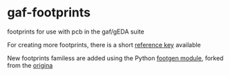 gaf-footprints
==============

footprints for use with pcb in the gaf/gEDA suite

For creating more footprints, there is a short [reference
key](gEDA-pcb-element-reference.txt) available

New footprints familess are added using the Python [footgen module](http://github.com/miloh/footgen.git), forked from the [origina](http://github.com/dlharmon/foogen.git) 

